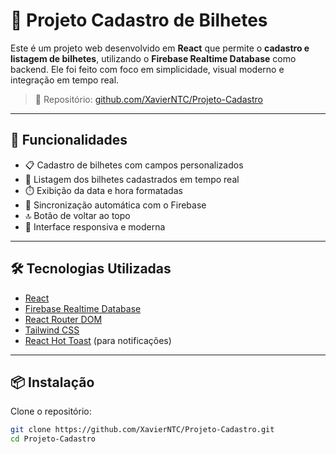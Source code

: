 # 🎫 Projeto Cadastro de Bilhetes

Este é um projeto web desenvolvido em **React** que permite o **cadastro e listagem de bilhetes**, utilizando o **Firebase Realtime Database** como backend. Ele foi feito com foco em simplicidade, visual moderno e integração em tempo real.

> 🔗 Repositório: [github.com/XavierNTC/Projeto-Cadastro](https://github.com/XavierNTC/Projeto-Cadastro)

---

## 🚀 Funcionalidades

- 📋 Cadastro de bilhetes com campos personalizados
- 📑 Listagem dos bilhetes cadastrados em tempo real
- ⏱️ Exibição da data e hora formatadas
- 🔄 Sincronização automática com o Firebase
- 🔝 Botão de voltar ao topo
- 🎨 Interface responsiva e moderna

---

## 🛠️ Tecnologias Utilizadas

- [React](https://reactjs.org/)
- [Firebase Realtime Database](https://firebase.google.com/products/realtime-database)
- [React Router DOM](https://reactrouter.com/)
- [Tailwind CSS](https://tailwindcss.com/)
- [React Hot Toast](https://react-hot-toast.com/) (para notificações)

---

## 📦 Instalação

Clone o repositório:

```bash
git clone https://github.com/XavierNTC/Projeto-Cadastro.git
cd Projeto-Cadastro
